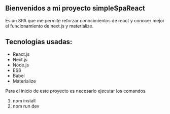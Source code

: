 ## Bienvenidos a mi proyecto simpleSpaReact

Es un SPA que me permite reforzar conocimientos de react y conocer mejor el funcionamiento de next.js y materialize.

 ## Tecnologías usadas:
  - React.js
  - Next.js
  - Node.js
  - ES6
  - Babel
  - Materialize

Para el inicio de este proyecto es necesario ejecutar los comandos

  1. npm install
  2. npm run dev
